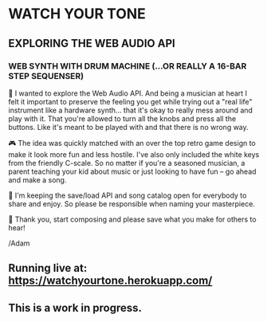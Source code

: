 # WATCH YOUR TONE
## EXPLORING THE WEB AUDIO API

### WEB SYNTH WITH DRUM MACHINE (...OR REALLY A 16-BAR STEP SEQUENSER)

:musical_keyboard: 
I wanted to explore the Web Audio API. And being a musician at heart I felt it important to preserve the feeling you get while trying out a "real life" instrument like a hardware synth... that it's okay to really mess around and play with it. That you're allowed to turn all the knobs and press all the buttons. Like it's meant to be played with and that there is no wrong way. 

:video_game: The idea was quickly matched with an over the top retro game design to make it look more fun and less hostile. I've also only included the white keys from the friendly C-scale. So no matter if you're a seasoned musician, a parent teaching your kid about music or just looking to have fun – go ahead and make a song. 

:floppy_disk: 
I'm keeping the save/load API and song catalog open for everybody to share and enjoy. So please be responsible when naming your masterpiece. 

:tada: Thank you, start composing and please save what you make for others to hear! 

/Adam 

## Running live at: https://watchyourtone.herokuapp.com/

## This is a work in progress.
